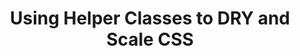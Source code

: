 ---
external:
  host: SitePoint
  url: https://www.sitepoint.com/using-helper-classes-dry-scale-css/
title: Using Helper Classes to DRY and Scale CSS
tags: [html, css]
---